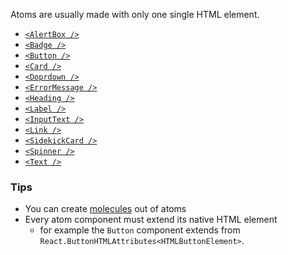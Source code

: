Atoms are usually made with only one single HTML element.

- [`<AlertBox />`](/#/Components/Atoms/AlertBox)
- [`<Badge />`](/#/Components/Atoms/Badge)
- [`<Button />`](/#/Components/Atoms/Button)
- [`<Card />`](/#/Components/Atoms/Card)
- [`<Doprdown />`](/#/Components/Atoms/Doprdown)
- [`<ErrorMessage />`](/#/Components/Atoms/ErrorMessage)
- [`<Heading />`](/#/Components/Atoms/Heading)
- [`<Label />`](/#/Components/Atoms/Label)
- [`<InputText />`](/#/Components/Atoms/InputText)
- [`<Link />`](/#/Components/Atoms/Link)
- [`<SidekickCard />`](/#/Components/Atoms/SidekickCard)
- [`<Spinner />`](/#/Components/Atoms/Spinner)
- [`<Text />`](/#/Components/Atoms/Text)

### Tips

- You can create [molecules](/#/Components/Molecules) out of atoms
- Every atom component must extend its native HTML element
  - for example the `Button` component extends from `React.ButtonHTMLAttributes<HTMLButtonElement>`.
